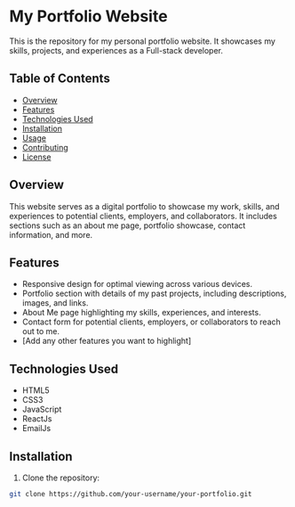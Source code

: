 # My Portfolio Website

This is the repository for my personal portfolio website. It showcases my skills, projects, and experiences as a Full-stack developer.

## Table of Contents

- [Overview](#overview)
- [Features](#features)
- [Technologies Used](#technologies-used)
- [Installation](#installation)
- [Usage](#usage)
- [Contributing](#contributing)
- [License](#license)

## Overview

This website serves as a digital portfolio to showcase my work, skills, and experiences to potential clients, employers, and collaborators. It includes sections such as an about me page, portfolio showcase, contact information, and more.

## Features

- Responsive design for optimal viewing across various devices.
- Portfolio section with details of my past projects, including descriptions, images, and links.
- About Me page highlighting my skills, experiences, and interests.
- Contact form for potential clients, employers, or collaborators to reach out to me.
- [Add any other features you want to highlight]

## Technologies Used

- HTML5
- CSS3
- JavaScript
- ReactJs
- EmailJs

## Installation

1. Clone the repository:

```bash
git clone https://github.com/your-username/your-portfolio.git
